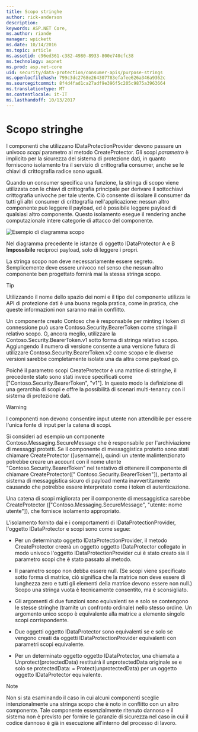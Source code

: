 ```yaml
---
title: Scopo stringhe
author: rick-anderson
description: 
keywords: ASP.NET Core,
ms.author: riande
manager: wpickett
ms.date: 10/14/2016
ms.topic: article
ms.assetid: c96ed361-c382-4980-8933-800e740cfc38
ms.technology: aspnet
ms.prod: asp.net-core
uid: security/data-protection/consumer-apis/purpose-strings
ms.openlocfilehash: 799c3dc2768e264307783efafee626a346a9362c
ms.sourcegitcommit: 8f4d4fad1ca27adf9e396f5c205c9875a3963664
ms.translationtype: MT
ms.contentlocale: it-IT
ms.lasthandoff: 10/13/2017
---
```

# <a name="purpose-strings"></a>Scopo stringhe

<a name="data-protection-consumer-apis-purposes"></a>

I componenti che utilizzano IDataProtectionProvider devono passare un univoco *scopi* parametro al metodo CreateProtector. Gli scopi *parametro* è implicito per la sicurezza del sistema di protezione dati, in quanto forniscono isolamento tra il servizio di crittografia consumer, anche se le chiavi di crittografia radice sono uguali.

Quando un consumer specifica una funzione, la stringa di scopo viene utilizzata con le chiavi di crittografia principale per derivare il sottochiavi crittografia univoche per tale utente. Ciò consente di isolare il consumer da tutti gli altri consumer di crittografia nell'applicazione: nessun altro componente può leggere il payload, ed è possibile leggere payload di qualsiasi altro componente. Questo isolamento esegue il rendering anche computazionale intere categorie di attacco del componente.

![Esempio di diagramma scopo](purpose-strings/_static/purposes.png)

Nel diagramma precedente le istanze di oggetto IDataProtector A e B **Impossibile** reciproci payload, solo di leggere i propri.

La stringa scopo non deve necessariamente essere segreto. Semplicemente deve essere univoco nel senso che nessun altro componente ben progettato fornirà mai la stessa stringa scopo.

>[!TIP]
> Utilizzando il nome dello spazio dei nomi e il tipo del componente utilizza le API di protezione dati è una buona regola pratica, come in pratica, che queste informazioni non saranno mai in conflitto.
>
>Un componente creato Contoso che è responsabile per minting i token di connessione può usare Contoso.Security.BearerToken come stringa il relativo scopo. O, ancora meglio, utilizzare la Contoso.Security.BearerToken.v1 sotto forma di stringa relativo scopo. Aggiungendo il numero di versione consente a una versione futura di utilizzare Contoso.Security.BearerToken.v2 come scopo e le diverse versioni sarebbe completamente isolate una da altra come payload go.

Poiché il parametro scopi CreateProtector è una matrice di stringhe, il precedente stato sono stati invece specificati come ["Contoso.Security.BearerToken", "v1"]. In questo modo la definizione di una gerarchia di scopi e offre la possibilità di scenari multi-tenancy con il sistema di protezione dati.

<a name="data-protection-contoso-purpose"></a>

>[!WARNING]
> I componenti non devono consentire input utente non attendibile per essere l'unica fonte di input per la catena di scopi.
>
>Si consideri ad esempio un componente Contoso.Messaging.SecureMessage che è responsabile per l'archiviazione di messaggi protetti. Se il componente di messaggistica protetto sono stati chiamare CreateProtector ([username]), quindi un utente malintenzionato potrebbe creare un account con il nome utente "Contoso.Security.BearerToken" nel tentativo di ottenere il componente di chiamare CreateProtector([" Contoso.Security.BearerToken"]), pertanto al sistema di messaggistica sicuro di payload menta inavvertitamente causando che potrebbe essere interpretato come i token di autenticazione.
>
>Una catena di scopi migliorata per il componente di messaggistica sarebbe CreateProtector (["Contoso.Messaging.SecureMessage", "utente: nome utente"]), che fornisce isolamento appropriato.

L'isolamento fornito dai e i comportamenti di IDataProtectionProvider, l'oggetto IDataProtector e scopi sono come segue:

* Per un determinato oggetto IDataProtectionProvider, il metodo CreateProtector creerà un oggetto oggetto IDataProtector collegato in modo univoco l'oggetto IDataProtectionProvider cui è stato creato sia il parametro scopi che è stato passato al metodo.

* Il parametro scopo non debba essere null. (Se scopi viene specificato sotto forma di matrice, ciò significa che la matrice non deve essere di lunghezza zero e tutti gli elementi della matrice devono essere non null.) Scopo una stringa vuota è tecnicamente consentito, ma è sconsigliato.

* Gli argomenti di due funzioni sono equivalenti se e solo se contengono le stesse stringhe (tramite un confronto ordinale) nello stesso ordine. Un argomento unico scopo è equivalente alla matrice a elemento singolo scopi corrispondente.

* Due oggetti oggetto IDataProtector sono equivalenti se e solo se vengono creati da oggetti IDataProtectionProvider equivalenti con parametri scopi equivalente.

* Per un determinato oggetto oggetto IDataProtector, una chiamata a Unprotect(protectedData) restituirà il unprotectedData originale se e solo se protectedData: = Protect(unprotectedData) per un oggetto oggetto IDataProtector equivalente.

> [!NOTE]
> Non si sta esaminando il caso in cui alcuni componenti sceglie intenzionalmente una stringa scopo che è noto in conflitto con un altro componente. Tale componente essenzialmente ritenuto dannoso e il sistema non è previsto per fornire le garanzie di sicurezza nel caso in cui il codice dannoso è già in esecuzione all'interno del processo di lavoro.
